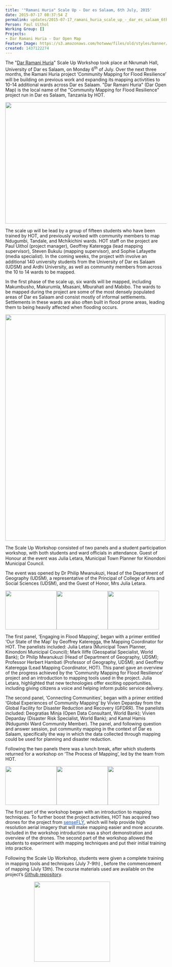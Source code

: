 ```yaml
---
title: '"Ramani Huria" Scale Up - Dar es Salaam, 6th July, 2015'
date: 2015-07-17 08:37:54 Z
permalink: updates/2015-07-17_ramani_huria_scale_up_-_dar_es_salaam_6th_july_2015
Person: Paul Uithol
Working Group: []
Projects:
- Dar Ramani Huria - Dar Open Map
Feature Image: https://s3.amazonaws.com/hotwww/files/old/styles/banner/public/1.jpg
created: 1437122274
---
```


<p style="margin-bottom: 0cm; line-height: 115%; page-break-before: auto; page-break-after: auto;">The "<a href="http://ramanihuria.org/">Dar Ramani Huria</a>" Scale Up Workshop took place at Nkrumah Hall, University of Dar es Salaam, on Monday 6<sup>th</sup> of July. Over the next three months, the Ramani Huria project ‘Community Mapping for Flood Resilience’ will be building on previous work and expanding its mapping activtities to 10-14 additional wards across Dar es Salaam. "Dar Ramani Huria" (Dar Open Map) is the local name of the "Community Mapping for Flood Resilience" project run in Dar es Salaam, Tanzania by HOT.</p><p style="margin-bottom: 0cm; line-height: 115%; page-break-before: auto; page-break-after: auto;"><img src="https://s3.amazonaws.com/hotwww/files/old/1_1.jpg" alt="" height="379" width="648"></p><p style="margin-bottom: 0cm; line-height: 115%; page-break-before: auto; page-break-after: auto;">The scale up will be lead by a group of fifteen students who have been trained by HOT, and previously worked with community members to map Ndugumbi, Tandale, and Mchikichini wards. HOT staff on the project are Paul Uithol (project manager), Geoffrey Kateregga (lead mapping supervisor), Steven Bukulu (mapping supervisor), and Sophie Lafayette (media specialist). In the coming weeks, the project with involve an additional 140 university students from the University of Dar es Salaam (UDSM) and Ardhi University, as well as community members from across the 10 to 14 wards to be mapped.</p><p style="margin-bottom: 0cm; line-height: 115%;">In the first phase of the scale up, six wards will be mapped, including Makumbusho, Makurumla, Msasani, Mburahati and Mabibo. The wards to be mapped during the project are some of the most densely populated areas of Dar es Salaam and consist mostly of informal settlements. Settlements in these wards are also often built in flood prone areas, leading them to being heavily affected when flooding occurs.</p><p style="margin-bottom: 0cm; line-height: 115%;"><img src="https://s3.amazonaws.com/hotwww/files/old/2_0.png" alt="" height="706" width="500"></p><p style="margin-bottom: 0cm; line-height: 115%; page-break-before: auto; page-break-after: auto;">The Scale Up Workshop consisted of two panels and a student participation workshop, with both students and ward officials in attendance. Guest of Honour at the event was Julia Letara, Municipal Town Planner for Kinondoni Municipal Council.</p><p style="margin-bottom: 0cm; line-height: 115%; page-break-before: auto; page-break-after: auto;">The event was opened by Dr Philip Mwanukuzi, Head of the Department of Geography (UDSM), a representative of the Principal of College of Arts and Social Sciences (UDSM), and the Guest of Honor, Mrs Julia Letara.</p><p style="margin-bottom: 0cm; line-height: 115%; page-break-before: auto; page-break-after: auto;"><img class="image-medium" src="https://s3.amazonaws.com/hotwww/files/old/styles/medium/public/3_2.jpg?itok=qq9bq1nu" alt="" height="122" width="160"><img class="image-medium" src="https://s3.amazonaws.com/hotwww/files/old/styles/medium/public/4_0.jpg?itok=7c_2Wei0" alt="" height="121" width="160"><img class="image-medium" src="https://s3.amazonaws.com/hotwww/files/old/styles/medium/public/5_0.jpg?itok=yNXNaZGc" alt="" height="121" width="160"></p><p style="margin-bottom: 0cm; line-height: 115%; page-break-before: auto; page-break-after: auto;">The first panel, ‘Engaging in Flood Mapping’, began with a primer entitled ‘Our State of the Map’ by Geoffrey Kateregga, the Mapping Coordinator for HOT. The panelists included: Julia Letara (Municipal Town Planner, Kinondoni Municipal Council); Mark Iliffe (Geospatial Specialist, World Bank); Dr Philip Mwanukuzi (Head of Department of Geography, UDSM); Professor Herbert Hambati (Professor of Geography, UDSM); and Geoffrey Kateregga (Lead Mapping Coordinator, HOT). This panel gave an overview of the progress achieved by the ‘Community Mapping for Flood Resilience’ project and an introduction to mapping tools used in the project. Julia Letara, highlighted that new technologies offer exciting opportunities, including giving citizens a voice and helping inform public service delivery.</p><p style="margin-bottom: 0cm; line-height: 115%; page-break-before: auto; page-break-after: auto;">The second panel, ‘Connecting Communities’, began with a primer entitled ‘Global Experiences of Community Mapping’ by Vivien Deparday from the Global Facility for Disaster Reduction and Recovery (GFDRR). The panelists included: Deogratias Minja (Open Data Consultant, World Bank); Vivien Deparday (Disaster Risk Specialist, World Bank); and Kamal Hamis (Ndugumbi Ward Community Member). The panel, and following question and answer session, put community mapping in the context of Dar es Salaam, specifically the way in which the data collected through mapping could be used for planning and disaster reduction.</p><p style="margin-bottom: 0cm; line-height: 115%;">Following the two panels there was a lunch break, after which students returned for a workshop on ‘The Process of Mapping’, led by the team from HOT.</p><p style="margin-bottom: 0cm; line-height: 115%;"><img class="image-medium" src="https://s3.amazonaws.com/hotwww/files/old/styles/medium/public/6_0.jpg?itok=6pNEaXdQ" alt="" height="121" width="160"><img class="image-medium" src="https://s3.amazonaws.com/hotwww/files/old/styles/medium/public/7_0.jpg?itok=2pGvuPjM" alt="" height="121" width="160"><img class="image-medium" src="https://s3.amazonaws.com/hotwww/files/old/styles/medium/public/8_0.jpg?itok=mtplF3Ip" alt="" height="121" width="160"></p><p style="margin-bottom: 0cm; line-height: 115%; page-break-before: auto; page-break-after: auto;">The first part of the workshop began with an introduction to mapping techniques. To further boost the project activities, HOT has acquired two drones for the project from <a href="https://www.sensefly.com/"><font color="#1155cc"><u>senseFLY</u></font></a>, which will help provide high resolution aerial imagery that will make mapping easier and more accurate. Included in the workshop introduction was a short demonstration and overview of the drones. The second part of the workshop allowed the students to experiment with mapping techniques and put their initial training into practice.</p><p><span>Following the Scale Up Workshop, students were given a complete training in mapping tools and techniques (July 7-9</span><span>th</span><span>) , before the commencement of mapping (July 13</span><span>th</span>). The course materials used are available on the project’s <a href="https://github.com/hotosm/RamaniHuria">Github repository</a>.</p><p style="margin-bottom: 0cm; line-height: 115%; page-break-before: auto; page-break-after: auto; padding-left: 90px;"><img class="image-medium" src="https://s3.amazonaws.com/hotwww/files/old/styles/medium/public/Community_Mapping_Logo_smaller_0.jpg?itok=At2R7o1r" alt="" height="250" width="237"></p><p>&nbsp;</p>
